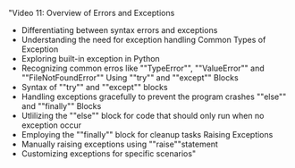 
"Video 11:
Overview of Errors and Exceptions
- Differentiating between syntax errors and exceptions
- Understanding the need for exception handling
Common Types of Exception
- Exploring built-in exception in Python
- Recognizing common erros like ""TypeError"", ""ValueError"" and ""FileNotFoundError""
Using ""try"" and ""except"" Blocks
- Syntax of ""try"" and ""except"" blocks
- Handling exceptions gracefully to prevent the program crashes
""else"" and ""finally"" Blocks
- Utlilizing the ""else"" block for code that should only run when no exception occur
- Employing the ""finally"" block for cleanup tasks
Raising Exceptions
- Manually raising exceptions using ""raise""statement
- Customizing exceptions for specific scenarios"